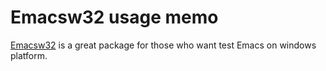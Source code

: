 Emacsw32 usage memo
===================

[Emacsw32](http://ourcomments.org/Emacs/EmacsW32.html) is a great package for those who want test Emacs on windows platform.
